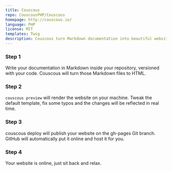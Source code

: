 ```yaml
---
title: Couscous
repo: CouscousPHP/Couscous
homepage: http://couscous.io/
language: PHP
license: MIT
templates: Twig
description: Couscous turn Markdown documentation into beautiful websites.
---
```

### Step 1

Write your documentation in Markdown inside your repository, versioned with your code. Couscous will turn those Markdown files to HTML.

### Step 2

`couscous preview` will render the website on your machine. Tweak the default template, fix some typos and the changes will be reflected in real time.

### Step 3

couscous deploy will publish your website on the gh-pages Git branch. GitHub will automatically put it online and host it for you.

### Step 4

Your website is online, just sit back and relax.
